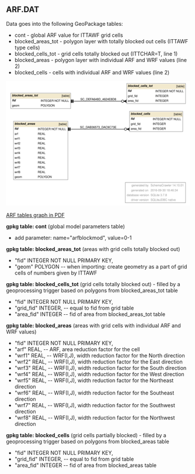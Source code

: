 
## ARF.DAT 

Data goes into the following GeoPackage tables:

* cont - global ARF value for ITTAWF grid cells
* blocked_areas_tot - polygon layer with totally blocked out cells (ITTAWF type cells)
* blocked_cells_tot - grid cells totally blocked out (ITTCHAR=T, line 1)
* blocked_areas - polygon layer with individual ARF and WRF values (line 2)
* blocked_cells - cells with individual ARF and WRF values (line 2)

![ARF tables graph](db_schema_graphs/arfwrf.svg)

[ARF tables graph in PDF](db_schema_graphs/arfwrf.pdf)

**gpkg table: cont** (global model parameters table)

* add parameter: name="arfblockmod", value=0-1

**gpkg table: blocked_areas_tot** (areas with grid cells totally blocked out) 

* "fid" INTEGER NOT NULL PRIMARY KEY,
* "geom" POLYGON -- when importing: create geometry as a part of grid cells of numbers given by ITTAWF

**gpkg table: blocked_cells_tot** (grid cells totally blocked out) - filled by a geoprocessing trigger based on polygons from blocked_areas_tot table

* "fid" INTEGER NOT NULL PRIMARY KEY,
* "grid_fid" INTEGER, -- equal to fid from grid table
* "area_fid" INTEGER -- fid of area from blocked_areas_tot table

**gpkg table: blocked_areas** (areas with grid cells with individual ARF and WRF values) 

* "fid" INTEGER NOT NULL PRIMARY KEY,
* "arf" REAL, -- ARF, area reduction factor for the cell
* "wrf1" REAL, -- WRF(I,J), width reduction factor for the North direction
* "wrf2" REAL, -- WRF(I,J), width reduction factor for the East direction
* "wrf3" REAL, -- WRF(I,J), width reduction factor for the South direction
* "wrf4" REAL, -- WRF(I,J), width reduction factor for the West direction
* "wrf5" REAL, -- WRF(I,J), width reduction factor for the Northeast direction
* "wrf6" REAL, -- WRF(I,J), width reduction factor for the Southeast direction
* "wrf7" REAL, -- WRF(I,J), width reduction factor for the Southwest direction
* "wrf8" REAL, -- WRF(I,J), width reduction factor for the Northwest direction

**gpkg table: blocked_cells** (grid cells partially blocked) - filled by a geoprocessing trigger based on polygons from blocked_areas table

* "fid" INTEGER NOT NULL PRIMARY KEY,  
* "grid_fid" INTEGER, -- equal to fid from grid table
* "area_fid" INTEGER -- fid of area from blocked_areas table

